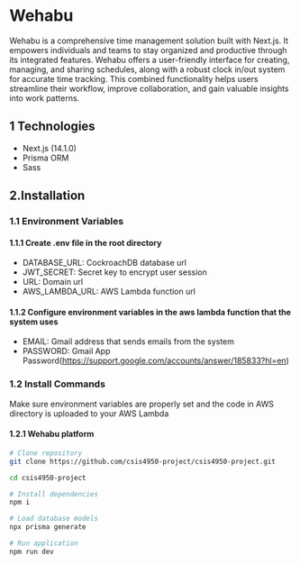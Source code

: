 # Wehabu

Wehabu is a comprehensive time management solution built with Next.js. It empowers individuals and teams to stay organized and productive through its integrated features. Wehabu offers a user-friendly interface for creating, managing, and sharing schedules, along with a robust clock in/out system for accurate time tracking. This combined functionality helps users streamline their workflow, improve collaboration, and gain valuable insights into work patterns.

## 1 Technologies

- Next.js (14.1.0)
- Prisma ORM
- Sass

## 2.Installation

### 1.1 Environment Variables

#### 1.1.1 Create .env file in the root directory

- DATABASE_URL: CockroachDB database url
- JWT_SECRET: Secret key to encrypt user session
- URL: Domain url
- AWS_LAMBDA_URL: AWS Lambda function url

#### 1.1.2 Configure environment variables in the aws lambda function that the system uses

- EMAIL: Gmail address that sends emails from the system
- PASSWORD: Gmail App Password(https://support.google.com/accounts/answer/185833?hl=en)

### 1.2 Install Commands

Make sure environment variables are properly set and the code in AWS directory is uploaded to your AWS Lambda

#### 1.2.1 Wehabu platform

```sh
# Clone repository
git clone https://github.com/csis4950-project/csis4950-project.git

cd csis4950-project

# Install dependencies
npm i

# Load database models
npx prisma generate

# Run application
npm run dev
```
